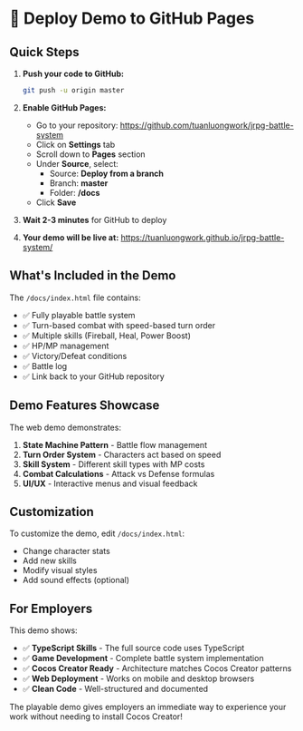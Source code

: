 # 🚀 Deploy Demo to GitHub Pages

## Quick Steps

1. **Push your code to GitHub:**
   ```bash
   git push -u origin master
   ```

2. **Enable GitHub Pages:**
   - Go to your repository: https://github.com/tuanluongwork/jrpg-battle-system
   - Click on **Settings** tab
   - Scroll down to **Pages** section
   - Under **Source**, select:
     - Source: **Deploy from a branch**
     - Branch: **master**
     - Folder: **/docs**
   - Click **Save**

3. **Wait 2-3 minutes** for GitHub to deploy

4. **Your demo will be live at:**
   https://tuanluongwork.github.io/jrpg-battle-system/

## What's Included in the Demo

The `/docs/index.html` file contains:
- ✅ Fully playable battle system
- ✅ Turn-based combat with speed-based turn order
- ✅ Multiple skills (Fireball, Heal, Power Boost)
- ✅ HP/MP management
- ✅ Victory/Defeat conditions
- ✅ Battle log
- ✅ Link back to your GitHub repository

## Demo Features Showcase

The web demo demonstrates:
1. **State Machine Pattern** - Battle flow management
2. **Turn Order System** - Characters act based on speed
3. **Skill System** - Different skill types with MP costs
4. **Combat Calculations** - Attack vs Defense formulas
5. **UI/UX** - Interactive menus and visual feedback

## Customization

To customize the demo, edit `/docs/index.html`:
- Change character stats
- Add new skills
- Modify visual styles
- Add sound effects (optional)

## For Employers

This demo shows:
- ✅ **TypeScript Skills** - The full source code uses TypeScript
- ✅ **Game Development** - Complete battle system implementation
- ✅ **Cocos Creator Ready** - Architecture matches Cocos Creator patterns
- ✅ **Web Deployment** - Works on mobile and desktop browsers
- ✅ **Clean Code** - Well-structured and documented

The playable demo gives employers an immediate way to experience your work without needing to install Cocos Creator! 